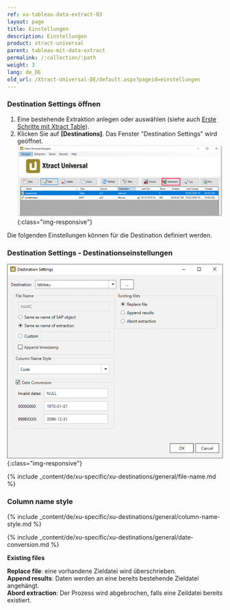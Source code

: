 ```yaml
---
ref: xu-tableau-data-extract-03
layout: page
title: Einstellungen
description: Einstellungen
product: xtract-universal
parent: tableau-mit-data-extract
permalink: /:collection/:path
weight: 3
lang: de_DE
old_url: /Xtract-Universal-DE/default.aspx?pageid=einstellungen
---
```


### Destination Settings öffnen

1. Eine bestehende Extraktion anlegen oder auswählen (siehe auch [Erste Schritte mit Xtract Table](../../erste-schritte-mit-table/eine-neue-extraktion-anlegen)).
2. Klicken Sie auf **[Destinations]**. Das Fenster "Destination Settings" wird geöffnet.
![Destination-settings](/img/content/xu/xu_designer_destination.png){:class="img-responsive"}

Die folgenden Einstellungen können für die Destination definiert werden. 
  
### Destination Settings - Destinationseinstellungen

![Tableau-Extraction-Specific-Settings](/img/content/Tableau-Extraction-Specific-Settings.png){:class="img-responsive"}                    
  
{% include _content/de/xu-specific/xu-destinations/general/file-name.md %}
### Column name style
{% include _content/de/xu-specific/xu-destinations/general/column-name-style.md %}

{% include _content/de/xu-specific/xu-destinations/general/date-conversion.md %}


**Existing files**

**Replace file**: eine vorhandene Zieldatei wird überschrieben. <br>
**Append results**: Daten werden an eine bereits bestehende Zieldatei angehängt. <br>
**Abord extraction**: Der Prozess wird abgebrochen, falls eine Zeildatei bereits existiert.  

